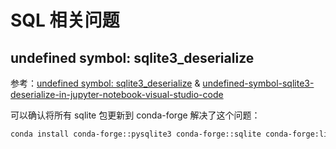 # SQL 相关问题

## undefined symbol: sqlite3_deserialize

参考：[undefined symbol: sqlite3_deserialize](https://github.com/conda-forge/sqlite-feedstock/issues/113) & [undefined-symbol-sqlite3-deserialize-in-jupyter-notebook-visual-studio-code](https://stackoverflow.com/questions/78990030/undefined-symbol-sqlite3-deserialize-in-jupyter-notebook-visual-studio-code)

可以确认将所有 sqlite 包更新到 conda-forge 解决了这个问题：

```bash
conda install conda-forge::pysqlite3 conda-forge::sqlite conda-forge:libsqlite
```
